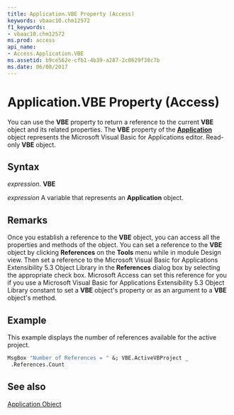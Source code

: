 ```yaml
---
title: Application.VBE Property (Access)
keywords: vbaac10.chm12572
f1_keywords:
- vbaac10.chm12572
ms.prod: access
api_name:
- Access.Application.VBE
ms.assetid: b9ce562e-cfb1-4b39-a287-2c0629f38c7b
ms.date: 06/08/2017
---
```



# Application.VBE Property (Access)

You can use the  **VBE** property to return a reference to the current **VBE** object and its related properties. The **VBE** property of the **[Application](Access.Application.md)** object represents the Microsoft Visual Basic for Applications editor. Read-only **VBE** object.


## Syntax

 _expression_. **VBE**

 _expression_ A variable that represents an **Application** object.


## Remarks

Once you establish a reference to the  **VBE** object, you can access all the properties and methods of the object. You can set a reference to the **VBE** object by clicking **References** on the **Tools** menu while in module Design view. Then set a reference to the Microsoft Visual Basic for Applications Extensibility 5.3 Object Library in the **References** dialog box by selecting the appropriate check box. Microsoft Access can set this reference for you if you use a Microsoft Visual Basic for Applications Extensibility 5.3 Object Library constant to set a **VBE** object's property or as an argument to a **VBE** object's method.


## Example

This example displays the number of references available for the active project.


```vb
MsgBox "Number of References = " &; VBE.ActiveVBProject _ 
 .References.Count
```


## See also


[Application Object](Access.Application.md)

